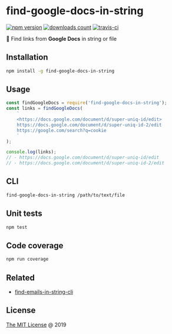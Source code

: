 # find-google-docs-in-string

[![npm version](https://badge.fury.io/js/find-google-docs-in-string.svg)](https://badge.fury.io/js/find-google-docs-in-string)
[![downloads count](https://img.shields.io/npm/dt/find-google-docs-in-string.svg)](https://www.npmjs.com/~piecioshka)
[![travis-ci](https://api.travis-ci.com/piecioshka/find-google-docs-in-string.svg?branch=master)](https://app.travis-ci.com/github/piecioshka/find-google-docs-in-string)

:hammer: Find links from **Google Docs** in string or file

## Installation

```bash
npm install -g find-google-docs-in-string
```

## Usage

```javascript
const findGoogleDocs = require('find-google-docs-in-string');
const links = findGoogleDocs(
    `
    <https://docs.google.com/document/d/super-uniq-id/edit>
    https://docs.google.com/document/d/super-uniq-id-2/edit
    https://google.com/search?q=cookie
    `
);

console.log(links);
// - https://docs.google.com/document/d/super-uniq-id/edit
// - https://docs.google.com/document/d/super-uniq-id-2/edit
```

## CLI

```bash
find-google-docs-in-string /path/to/text/file
```

## Unit tests

```bash
npm test
```

## Code coverage

```bash
npm run coverage
```

## Related

* [find-emails-in-string-cli](https://github.com/piecioshka/find-emails-in-string-cli)

## License

[The MIT License](http://piecioshka.mit-license.org) @ 2019
